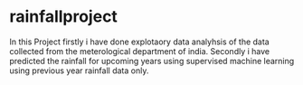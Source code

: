 # rainfallproject
In this Project firstly i have done explotaory data analyhsis of the data collected from the meterological department of india.
Secondly i have predicted the rainfall for upcoming years using supervised machine learning using previous year rainfall data only.
